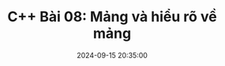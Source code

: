 ---
layout: post
comments: true
title:  "C++ Bài 08: Mảng và hiểu rõ về mảng"
title2:  "C++ Bài 08: Mảng và hiểu rõ về mảng"
date:   2024-09-15 20:35:00
permalink: /cpp-basic-08-mang-va-hieu-ro-ve-mang.html
sidebar: mydoc_sidebar
mathjax: true
tags: C++ C++-cơ-bản
categories: C++-Basic
# sc_project: 11213301
# sc_security: 8d50f6a5
img: /assets/cpp/cpp-programming-400x250.png
summary: Giới thiệu cấu trúc 1 chương trình C++
---